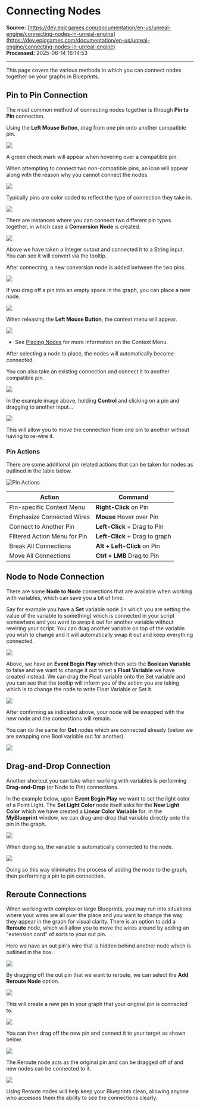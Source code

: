 # Connecting Nodes

**Source:** [https://dev.epicgames.com/documentation/en-us/unreal-engine/connecting-nodes-in-unreal-engine](https://dev.epicgames.com/documentation/en-us/unreal-engine/connecting-nodes-in-unreal-engine)  
**Processed:** 2025-06-14 16:14:53

---

This page covers the various methods in which you can connect nodes together on your graphs in Blueprints.

## Pin to Pin Connection

The most common method of connecting nodes together is through **Pin to Pin** connection.

Using the **Left Mouse Button**, drag from one pin onto another compatible pin.

![](https://d1iv7db44yhgxn.cloudfront.net/documentation/images/cbcd4e0e-984a-4a8c-980d-c2bb5bc97c88/connectingnodes1.png)

A green check mark will appear when hovering over a compatible pin.

When attempting to connect two non-compatible pins, an icon will appear along with the reason why you cannot connect the nodes.

![](https://d1iv7db44yhgxn.cloudfront.net/documentation/images/3a6eea9c-2619-4de0-b3f7-cefb73cdd28e/noncompatible.png)

Typically pins are color coded to reflect the type of connection they take in.

![](https://d1iv7db44yhgxn.cloudfront.net/documentation/images/fc86006c-1fe3-4508-b211-827ed7242eeb/colorcoded.png)

There are instances where you can connect two different pin types together, in which case a **Conversion Node** is created.

![](https://d1iv7db44yhgxn.cloudfront.net/documentation/images/07db3670-195a-43ce-9fa4-ce411925d2d0/conversionnode1.png)

Above we have taken a Integer output and connected it to a String input. You can see it will convert via the tooltip.

After connecting, a new conversion node is added between the two pins.

![](https://d1iv7db44yhgxn.cloudfront.net/documentation/images/6e2710ef-8f5a-40ef-8f4c-ae833fafc8a3/conversionnode2.png)

If you drag off a pin into an empty space in the graph, you can place a new node.

![](https://d1iv7db44yhgxn.cloudfront.net/documentation/images/20d7f69b-1ee7-43c6-8cdb-da892ecee476/placenodenode.png)

When releasing the **Left Mouse Button**, the context menu will appear.

![](https://d1iv7db44yhgxn.cloudfront.net/documentation/images/51100c4d-aba8-4a76-8e97-a15bf5f85724/dragoffnode.png)

-   See [Placing Nodes](/documentation/en-us/unreal-engine/placing-nodes-in-unreal-engine) for more information on the Context Menu.

After selecting a node to place, the nodes will automatically become connected.

You can also take an existing connection and connect it to another compatible pin.

![](https://d1iv7db44yhgxn.cloudfront.net/documentation/images/e9782d50-9fe2-48eb-9445-6b65681e2aa7/movingwires1.png)

In the example image above, holding **Control** and clicking on a pin and dragging to another input...

![](https://d1iv7db44yhgxn.cloudfront.net/documentation/images/5a5e49b8-f683-4ab7-9d95-775351b9ce67/movingwires2.png)

This will allow you to move the connection from one pin to another without having to re-wire it.

### Pin Actions

There are some additional pin related actions that can be taken for nodes as outlined in the table below.

![Pin Actions](https://d1iv7db44yhgxn.cloudfront.net/documentation/images/52fcab4d-8442-4578-bf1f-0741c98076ef/pinactions.png)

| Action | Command |
| --- | --- |
| Pin-specific Context Menu | **Right-Click** on Pin |
| Emphasize Connected Wires | **Mouse** Hover over Pin |
| Connect to Another Pin | **Left-Click** + Drag to Pin |
| Filtered Action Menu for Pin | **Left-Click** + Drag to graph |
| Break All Connections | **Alt + Left-Click** on Pin |
| Move All Connections | **Ctrl + LMB** Drag to Pin |

## Node to Node Connection

There are some **Node to Node** connections that are available when working with variables, which can save you a bit of time.

Say for example you have a **Set** variable node (in which you are setting the value of the variable to something) which is connected in your script somewhere and you want to swap it out for another variable without rewiring your script. You can drag another variable on top of the variable you wish to change and it will automatically swap it out and keep everything connected.

![](https://d1iv7db44yhgxn.cloudfront.net/documentation/images/12502345-41e4-4809-b71d-c000609d9983/nodetonode1.png)

Above, we have an **Event Begin Play** which then sets the **Boolean Variable** to false and we want to change it out to set a **Float Variable** we have created instead. We can drag the Float variable onto the Set variable and you can see that the tooltip will inform you of the action you are taking which is to change the node to write Float Variable or Set it.

![](https://d1iv7db44yhgxn.cloudfront.net/documentation/images/279dd10c-31b1-4a46-a296-6d2133ada0b2/nodetonode2.png)

After confirming as indicated above, your node will be swapped with the new node and the connections will remain.

You can do the same for **Get** nodes which are connected already (below we are swapping one Bool variable out for another).

![](https://d1iv7db44yhgxn.cloudfront.net/documentation/images/78b5078b-3fd9-4470-8b43-8aace628197a/nodetonode3.png)

## Drag-and-Drop Connection

Another shortcut you can take when working with variables is performing **Drag-and-Drop** (or Node to Pin) connections.

In the example below, upon **Event Begin Play** we want to set the light color of a Point Light. The **Set Light Color** node itself asks for the **New Light Color** which we have created a **Linear Color Variable** for. In the **MyBlueprint** window, we can drag-and-drop that variable directly onto the pin in the graph.

![](https://d1iv7db44yhgxn.cloudfront.net/documentation/images/fad2d6a7-f6db-4c7e-85e7-0df4686d03c4/nodetonode5.png)

When doing so, the variable is automatically connected to the node.

![](https://d1iv7db44yhgxn.cloudfront.net/documentation/images/0c63d360-3aba-4905-a6f6-8d100ac2be28/nodetonode6.png)

Doing so this way eliminates the process of adding the node to the graph, then performing a pin to pin connection.

## Reroute Connections

When working with complex or large Blueprints, you may run into situations where your wires are all over the place and you want to change the way they appear in the graph for visual clarity. There is an option to add a **Reroute** node, which will allow you to move the wires around by adding an "extension cord" of sorts to your out pin.

Here we have an out pin's wire that is hidden behind another node which is outlined in the box.

![](https://d1iv7db44yhgxn.cloudfront.net/documentation/images/daf2cd38-106b-4e8d-846c-48655276d971/reroute1.png)

By dragging off the out pin that we want to reroute, we can select the **Add Reroute Node** option.

![](https://d1iv7db44yhgxn.cloudfront.net/documentation/images/2f4dcbf4-e936-426f-aa67-ee59af152946/reroute2.png)

This will create a new pin in your graph that your original pin is connected to.

![](https://d1iv7db44yhgxn.cloudfront.net/documentation/images/cdc63dfc-148c-48b0-a4b7-393193a27a9e/reroute3.png)

You can then drag off the new pin and connect it to your target as shown below.

![](https://d1iv7db44yhgxn.cloudfront.net/documentation/images/7a231162-4119-44c4-b9f6-494034ff1668/reroute4.png)

The Reroute node acts as the original pin and can be dragged off of and new nodes can be connected to it.

![](https://d1iv7db44yhgxn.cloudfront.net/documentation/images/88bc087e-e60b-425c-bc5a-d2b097ce3861/reroute5.png)

Using Reroute nodes will help keep your Blueprints clean, allowing anyone who accesses them the ability to see the connections clearly.